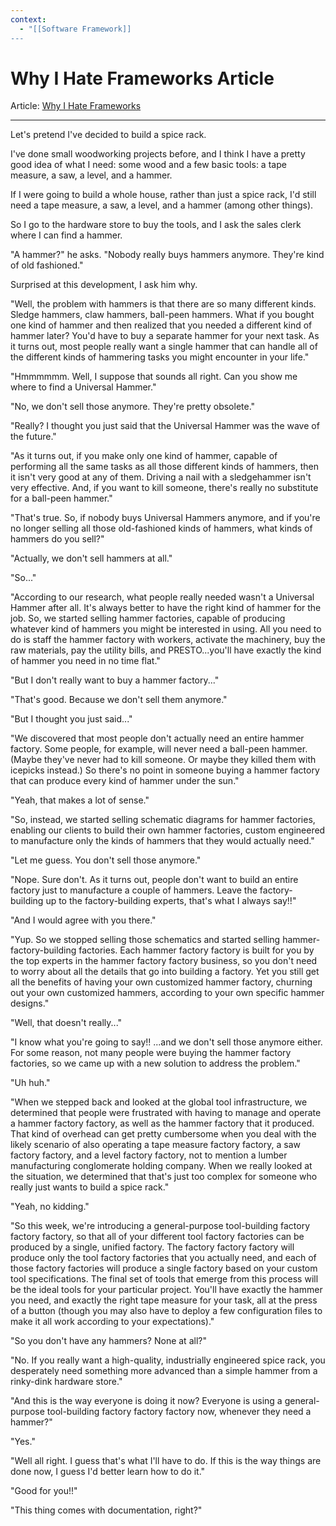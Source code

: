 ```yaml
---
context:
  - "[[Software Framework]]
---
```


# Why I Hate Frameworks Article

Article: [Why I Hate Frameworks](https://minds.md/benji/frameworks)

---

Let's pretend I've decided to build a spice rack.

I've done small woodworking projects before, and I think I have a pretty good idea of what I need: some wood and a few basic tools: a tape measure, a saw, a level, and a hammer.

If I were going to build a whole house, rather than just a spice rack, I'd still need a tape measure, a saw, a level, and a hammer (among other things).

So I go to the hardware store to buy the tools, and I ask the sales clerk where I can find a hammer.

"A hammer?" he asks. "Nobody really buys hammers anymore. They're kind of old fashioned."

Surprised at this development, I ask him why.

"Well, the problem with hammers is that there are so many different kinds. Sledge hammers, claw hammers, ball-peen hammers. What if you bought one kind of hammer and then realized that you needed a different kind of hammer later? You'd have to buy a separate hammer for your next task. As it turns out, most people really want a single hammer that can handle all of the different kinds of hammering tasks you might encounter in your life."

"Hmmmmmm. Well, I suppose that sounds all right. Can you show me where to find a Universal Hammer."

"No, we don't sell those anymore. They're pretty obsolete."

"Really? I thought you just said that the Universal Hammer was the wave of the future."

"As it turns out, if you make only one kind of hammer, capable of performing all the same tasks as all those different kinds of hammers, then it isn't very good at any of them. Driving a nail with a sledgehammer isn't very effective. And, if you want to kill someone, there's really no substitute for a ball-peen hammer."

"That's true. So, if nobody buys Universal Hammers anymore, and if you're no longer selling all those old-fashioned kinds of hammers, what kinds of hammers do you sell?"

"Actually, we don't sell hammers at all."

"So..."

"According to our research, what people really needed wasn't a Universal Hammer after all. It's always better to have the right kind of hammer for the job. So, we started selling hammer factories, capable of producing whatever kind of hammers you might be interested in using. All you need to do is staff the hammer factory with workers, activate the machinery, buy the raw materials, pay the utility bills, and PRESTO...you'll have exactly the kind of hammer you need in no time flat."

"But I don't really want to buy a hammer factory..."

"That's good. Because we don't sell them anymore."

"But I thought you just said..."

"We discovered that most people don't actually need an entire hammer factory. Some people, for example, will never need a ball-peen hammer. (Maybe they've never had to kill someone. Or maybe they killed them with icepicks instead.) So there's no point in someone buying a hammer factory that can produce every kind of hammer under the sun."

"Yeah, that makes a lot of sense."

"So, instead, we started selling schematic diagrams for hammer factories, enabling our clients to build their own hammer factories, custom engineered to manufacture only the kinds of hammers that they would actually need."

"Let me guess. You don't sell those anymore."

"Nope. Sure don't. As it turns out, people don't want to build an entire factory just to manufacture a couple of hammers. Leave the factory-building up to the factory-building experts, that's what I always say!!"

"And I would agree with you there."

"Yup. So we stopped selling those schematics and started selling hammer-factory-building factories. Each hammer factory factory is built for you by the top experts in the hammer factory factory business, so you don't need to worry about all the details that go into building a factory. Yet you still get all the benefits of having your own customized hammer factory, churning out your own customized hammers, according to your own specific hammer designs."

"Well, that doesn't really..."

"I know what you're going to say!! ...and we don't sell those anymore either. For some reason, not many people were buying the hammer factory factories, so we came up with a new solution to address the problem."

"Uh huh."

"When we stepped back and looked at the global tool infrastructure, we determined that people were frustrated with having to manage and operate a hammer factory factory, as well as the hammer factory that it produced. That kind of overhead can get pretty cumbersome when you deal with the likely scenario of also operating a tape measure factory factory, a saw factory factory, and a level factory factory, not to mention a lumber manufacturing conglomerate holding company. When we really looked at the situation, we determined that that's just too complex for someone who really just wants to build a spice rack."

"Yeah, no kidding."

"So this week, we're introducing a general-purpose tool-building factory factory factory, so that all of your different tool factory factories can be produced by a single, unified factory. The factory factory factory will produce only the tool factory factories that you actually need, and each of those factory factories will produce a single factory based on your custom tool specifications. The final set of tools that emerge from this process will be the ideal tools for your particular project. You'll have exactly the hammer you need, and exactly the right tape measure for your task, all at the press of a button (though you may also have to deploy a few configuration files to make it all work according to your expectations)."

"So you don't have any hammers? None at all?"

"No. If you really want a high-quality, industrially engineered spice rack, you desperately need something more advanced than a simple hammer from a rinky-dink hardware store."

"And this is the way everyone is doing it now? Everyone is using a general-purpose tool-building factory factory factory now, whenever they need a hammer?"

"Yes."

"Well all right. I guess that's what I'll have to do. If this is the way things are done now, I guess I'd better learn how to do it."

"Good for you!!"

"This thing comes with documentation, right?"

